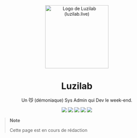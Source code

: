 <div align="center">
  <a href="https://github.com/Luzilab">
    <img src="https://avatars.githubusercontent.com/Luzilab" alt="Logo de Luzilab (luzilab.live)" width="200px">
  </a>
  <h1>Luzilab</h1>
  
  Un :smirk_cat: (démoniaque) Sys Admin qui Dev le week-end.
  
  [![](https://img.shields.io/badge/Site%20Web-luzilab.live-FF7139?style=for-the-badge&logo=Firefox%20Browser)](https://www.luzilab.live)
  [![](https://img.shields.io/badge/Twitter-%40luzilab__live-1DA1F2?style=for-the-badge&logo=twitter)](https://twitter.com/luzilab_live)
  [![](https://img.shields.io/badge/Instagram-%40luzilab__live-E4405F?style=for-the-badge&logo=instagram)](https://www.instagram.com/luzilab_live/)
  [![](https://img.shields.io/badge/Telegram-%40Luzilab-26A5E4?style=for-the-badge&logo=telegram)](https://telegram.me/Luzilab)
  [![](https://img.shields.io/badge/e--mail-contact@luzilab.live-005FF9?style=for-the-badge&logo=Mail.Ru)](mailto:contact@luzilab.live)

  
</div>

> **Note**
>
> Cette page est en cours de rédaction
